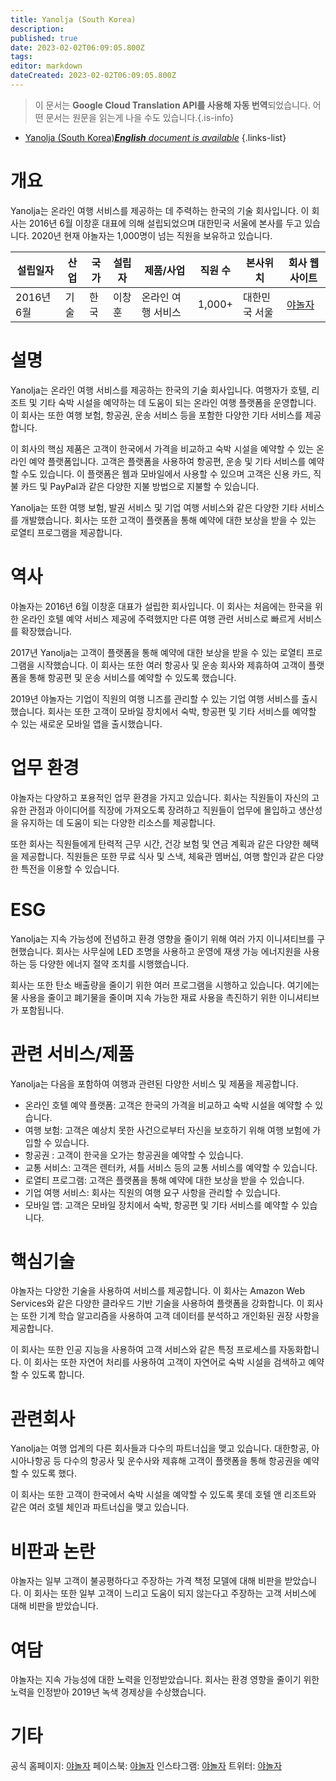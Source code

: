 ```yaml
---
title: Yanolja (South Korea)
description: 
published: true
date: 2023-02-02T06:09:05.800Z
tags: 
editor: markdown
dateCreated: 2023-02-02T06:09:05.800Z
---
```


> 이 문서는 **Google Cloud Translation API를 사용해 자동 번역**되었습니다.
어떤 문서는 원문을 읽는게 나을 수도 있습니다.{.is-info}



- [Yanolja (South Korea)***English** document is available*](/en/Knowledge-base/Dictionary/Company/yanolja-south-korea)
{.links-list}


# 개요

Yanolja는 온라인 여행 서비스를 제공하는 데 주력하는 한국의 기술 회사입니다. 이 회사는 2016년 6월 이창훈 대표에 의해 설립되었으며 대한민국 서울에 본사를 두고 있습니다. 2020년 현재 야놀자는 1,000명이 넘는 직원을 보유하고 있습니다.

| 설립일자 | 산업 | 국가 | 설립자 | 제품/사업 | 직원 수 | 본사위치 | 회사 웹사이트 |
| ------------------ | ------- | ------- | ------- | ---------------- | ------------------ | ---------------------- | --------------- |
| 2016년 6월 | 기술 | 한국 | 이창훈 | 온라인 여행 서비스 | 1,000+ | 대한민국 서울 | [야놀자](https://www.yanolja.com/) |

# 설명

Yanolja는 온라인 여행 서비스를 제공하는 한국의 기술 회사입니다. 여행자가 호텔, 리조트 및 기타 숙박 시설을 예약하는 데 도움이 되는 온라인 여행 플랫폼을 운영합니다. 이 회사는 또한 여행 보험, 항공권, 운송 서비스 등을 포함한 다양한 기타 서비스를 제공합니다.

이 회사의 핵심 제품은 고객이 한국에서 가격을 비교하고 숙박 시설을 예약할 수 있는 온라인 예약 플랫폼입니다. 고객은 플랫폼을 사용하여 항공편, 운송 및 기타 서비스를 예약할 수도 있습니다. 이 플랫폼은 웹과 모바일에서 사용할 수 있으며 고객은 신용 카드, 직불 카드 및 PayPal과 같은 다양한 지불 방법으로 지불할 수 있습니다.

Yanolja는 또한 여행 보험, 발권 서비스 및 기업 여행 서비스와 같은 다양한 기타 서비스를 개발했습니다. 회사는 또한 고객이 플랫폼을 통해 예약에 대한 보상을 받을 수 있는 로열티 프로그램을 제공합니다.

# 역사

야놀자는 2016년 6월 이창훈 대표가 설립한 회사입니다. 이 회사는 처음에는 한국을 위한 온라인 호텔 예약 서비스 제공에 주력했지만 다른 여행 관련 서비스로 빠르게 서비스를 확장했습니다.

2017년 Yanolja는 고객이 플랫폼을 통해 예약에 대한 보상을 받을 수 있는 로열티 프로그램을 시작했습니다. 이 회사는 또한 여러 항공사 및 운송 회사와 제휴하여 고객이 플랫폼을 통해 항공편 및 운송 서비스를 예약할 수 있도록 했습니다.

2019년 야놀자는 기업이 직원의 여행 니즈를 관리할 수 있는 기업 여행 서비스를 출시했습니다. 회사는 또한 고객이 모바일 장치에서 숙박, 항공편 및 기타 서비스를 예약할 수 있는 새로운 모바일 앱을 출시했습니다.

# 업무 환경

야놀자는 다양하고 포용적인 업무 환경을 가지고 있습니다. 회사는 직원들이 자신의 고유한 관점과 아이디어를 직장에 가져오도록 장려하고 직원들이 업무에 몰입하고 생산성을 유지하는 데 도움이 되는 다양한 리소스를 제공합니다.

또한 회사는 직원들에게 탄력적 근무 시간, 건강 보험 및 연금 계획과 같은 다양한 혜택을 제공합니다. 직원들은 또한 무료 식사 및 스낵, 체육관 멤버십, 여행 할인과 같은 다양한 특전을 이용할 수 있습니다.

# ESG

Yanolja는 지속 가능성에 전념하고 환경 영향을 줄이기 위해 여러 가지 이니셔티브를 구현했습니다. 회사는 사무실에 LED 조명을 사용하고 운영에 재생 가능 에너지원을 사용하는 등 다양한 에너지 절약 조치를 시행했습니다.

회사는 또한 탄소 배출량을 줄이기 위한 여러 프로그램을 시행하고 있습니다. 여기에는 물 사용을 줄이고 폐기물을 줄이며 지속 가능한 재료 사용을 촉진하기 위한 이니셔티브가 포함됩니다.

# 관련 서비스/제품

Yanolja는 다음을 포함하여 여행과 관련된 다양한 서비스 및 제품을 제공합니다.

- 온라인 호텔 예약 플랫폼: 고객은 한국의 가격을 비교하고 숙박 시설을 예약할 수 있습니다.
- 여행 보험: 고객은 예상치 못한 사건으로부터 자신을 보호하기 위해 여행 보험에 가입할 수 있습니다.
- 항공권 : 고객이 한국을 오가는 항공권을 예약할 수 있습니다.
- 교통 서비스: 고객은 렌터카, 셔틀 서비스 등의 교통 서비스를 예약할 수 있습니다.
- 로열티 프로그램: 고객은 플랫폼을 통해 예약에 대한 보상을 받을 수 있습니다.
- 기업 여행 서비스: 회사는 직원의 여행 요구 사항을 관리할 수 있습니다.
- 모바일 앱: 고객은 모바일 장치에서 숙박, 항공편 및 기타 서비스를 예약할 수 있습니다.

# 핵심기술

야놀자는 다양한 기술을 사용하여 서비스를 제공합니다. 이 회사는 Amazon Web Services와 같은 다양한 클라우드 기반 기술을 사용하여 플랫폼을 강화합니다. 이 회사는 또한 기계 학습 알고리즘을 사용하여 고객 데이터를 분석하고 개인화된 권장 사항을 제공합니다.

이 회사는 또한 인공 지능을 사용하여 고객 서비스와 같은 특정 프로세스를 자동화합니다. 이 회사는 또한 자연어 처리를 사용하여 고객이 자연어로 숙박 시설을 검색하고 예약할 수 있도록 합니다.

# 관련회사

Yanolja는 여행 업계의 다른 회사들과 다수의 파트너십을 맺고 있습니다. 대한항공, 아시아나항공 등 다수의 항공사 및 운수사와 제휴해 고객이 플랫폼을 통해 항공권을 예약할 수 있도록 했다.

이 회사는 또한 고객이 한국에서 숙박 시설을 예약할 수 있도록 롯데 호텔 앤 리조트와 같은 여러 호텔 체인과 파트너십을 맺고 있습니다.

# 비판과 논란

야놀자는 일부 고객이 불공평하다고 주장하는 가격 책정 모델에 대해 비판을 받았습니다. 이 회사는 또한 일부 고객이 느리고 도움이 되지 않는다고 주장하는 고객 서비스에 대해 비판을 받았습니다.

# 여담

야놀자는 지속 가능성에 대한 노력을 인정받았습니다. 회사는 환경 영향을 줄이기 위한 노력을 인정받아 2019년 녹색 경제상을 수상했습니다.

# 기타

공식 홈페이지: [야놀자](https://www.yanolja.com/)
페이스북: [야놀자](https://www.facebook.com/yanolja/)
인스타그램: [야놀자](https://www.instagram.com/yanolja_official/)
트위터: [야놀자](https://twitter.com/yanolja_official)